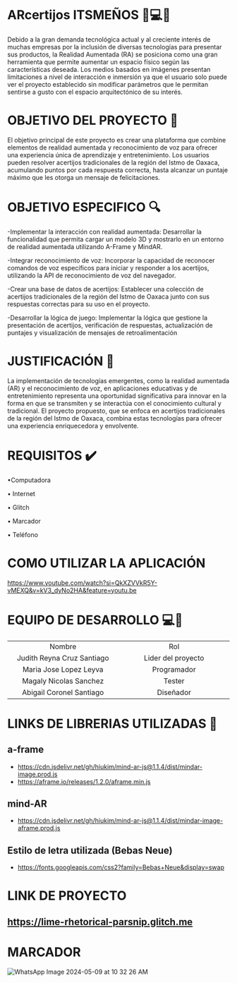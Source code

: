 # ARcertijos ITSMEÑOS :iphone::computer::girl:
Debido a la gran demanda tecnológica actual y al creciente interés de muchas empresas por la inclusión de diversas tecnologías para presentar sus productos, la Realidad Aumentada (RA) se posiciona como una gran herramienta que permite aumentar un espacio físico según las características deseada. Los medios basados en imágenes presentan limitaciones a nivel de interacción e inmersión ya que el usuario solo puede ver el proyecto establecido sin modificar parámetros que le permitan sentirse a gusto con el espacio arquitectónico de su interés.
# OBJETIVO DEL PROYECTO :checkered_flag:
El objetivo principal de este proyecto es crear una plataforma que combine elementos de realidad aumentada y reconocimiento de voz para ofrecer una experiencia única
de aprendizaje y entretenimiento. Los usuarios pueden resolver acertijos tradicionales de la región del Istmo de Oaxaca, acumulando puntos por cada respuesta correcta, hasta alcanzar un puntaje máximo que les otorga un mensaje de felicitaciones.
# OBJETIVO ESPECIFICO :mag:
-Implementar la interacción con realidad aumentada: Desarrollar la funcionalidad que permita cargar un modelo 3D y mostrarlo en un entorno de realidad aumentada utilizando A-Frame y MindAR.

-Integrar reconocimiento de voz: Incorporar la capacidad de reconocer comandos de voz específicos para iniciar y responder a los acertijos, utilizando la API de reconocimiento de voz del navegador.

-Crear una base de datos de acertijos: Establecer una colección de acertijos tradicionales de la región del Istmo de Oaxaca junto con sus respuestas correctas para su uso en el proyecto.

-Desarrollar la lógica de juego: Implementar la lógica que gestione la presentación de acertijos, verificación de respuestas, actualización de puntajes y visualización de mensajes de retroalimentación
# JUSTIFICACIÓN :pencil:
La implementación de tecnologías emergentes, como la realidad aumentada (AR) y el reconocimiento de voz, en aplicaciones educativas y de entretenimiento representa una oportunidad significativa para innovar en la forma en que se transmiten y se interactúa con el conocimiento cultural y tradicional. El proyecto propuesto, que se enfoca en acertijos tradicionales de la región del Istmo de Oaxaca, combina estas tecnologías para ofrecer una experiencia enriquecedora y envolvente.
# REQUISITOS :heavy_check_mark:
•Computadora

• Internet

• Glitch

• Marcador

• Teléfono
# COMO UTILIZAR LA APLICACIÓN
https://www.youtube.com/watch?si=QkXZVVkR5Y-vMEXQ&v=kV3_dyNo2HA&feature=youtu.be

# EQUIPO DE DESARROLLO :computer::girl:
<table style="width: 100%; text-align: center;">
  <tr>
    <td style="width: 33%;">Nombre</td>
    <td style="width: 33%;">Rol</td>
  </tr>
  <tr>
    <td style="width: 33%;">Judith Reyna Cruz Santiago</td>
    <td style="width: 33%;">Lider del proyecto</td>
  </tr>
  <tr>
    <td style="width: 33%;">Maria Jose Lopez Leyva</td>
    <td style="width: 33%;">Programador</td>
  </tr>
  <tr>
    <td style="width: 33%;">Magaly Nicolas Sanchez</td>
    <td style="width: 33%;">Tester</td>
  </tr>
  <tr>
    <td style="width: 33%;">Abigail Coronel Santiago</td>
    <td style="width: 33%;">Diseñador</td>
  </tr>
</table>



# LINKS DE LIBRERIAS UTILIZADAS :link:
## a-frame
- https://cdn.jsdelivr.net/gh/hiukim/mind-ar-js@1.1.4/dist/mindar-image.prod.js
- https://aframe.io/releases/1.2.0/aframe.min.js

## mind-AR
- https://cdn.jsdelivr.net/gh/hiukim/mind-ar-js@1.1.4/dist/mindar-image-aframe.prod.js

## Estilo de letra utilizada (Bebas Neue)
- https://fonts.googleapis.com/css2?family=Bebas+Neue&display=swap
# LINK DE PROYECTO
## https://lime-rhetorical-parsnip.glitch.me

# MARCADOR
![WhatsApp Image 2024-05-09 at 10 32 26 AM](https://github.com/SistemasTecTlaxiaco/actividad-11-proyecto-final-de-realidad-aumentada-equipo-magaly/assets/134730811/21657b3f-98b1-4804-a081-f05ef21dd219)




